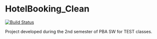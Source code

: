 # HotelBooking_Clean
[![Build Status](https://app.travis-ci.com/Skelly-Co/Hotel-Booking.svg?token=ruZhdsEeVdFFauFkPzSW&branch=master)](https://app.travis-ci.com/Skelly-Co/Hotel-Booking)

Project developed during the 2nd semester of PBA SW for TEST classes.
